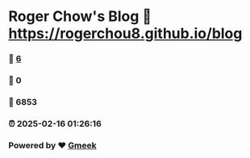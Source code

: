 # Roger Chow's Blog :link: https://rogerchou8.github.io/blog 
### :page_facing_up: [6](https://rogerchou8.github.io/blog/tag.html) 
### :speech_balloon: 0 
### :hibiscus: 6853 
### :alarm_clock: 2025-02-16 01:26:16 
### Powered by :heart: [Gmeek](https://github.com/Meekdai/Gmeek)
